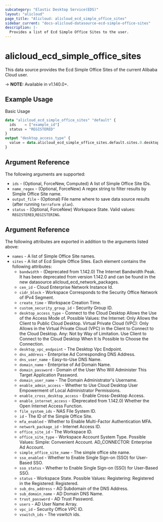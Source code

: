 ```yaml
---
subcategory: "Elastic Desktop Service(EDS)"
layout: "alicloud"
page_title: "Alicloud: alicloud_ecd_simple_office_sites"
sidebar_current: "docs-alicloud-datasource-ecd-simple-office-sites"
description: |-
  Provides a list of Ecd Simple Office Sites to the user.
---
```


# alicloud\_ecd\_simple\_office\_sites

This data source provides the Ecd Simple Office Sites of the current Alibaba Cloud user.

-> **NOTE:** Available in v1.140.0+.

## Example Usage

Basic Usage

```terraform
data "alicloud_ecd_simple_office_sites" "default" {
  ids    = ["example_id"]
  status = "REGISTERED"
}
output "desktop_access_type" {
  value = data.alicloud_ecd_simple_office_sites.default.sites.0.desktop_access_type
}

```

## Argument Reference

The following arguments are supported:

* `ids` - (Optional, ForceNew, Computed)  A list of Simple Office Site IDs.
* `name_regex` - (Optional, ForceNew) A regex string to filter results by Simple Office Site name.
* `output_file` - (Optional) File name where to save data source results (after running `terraform plan`).
* `status` - (Optional, ForceNew) Workspace State. Valid values: `REGISTERED`,`REGISTERING`. 

## Argument Reference

The following attributes are exported in addition to the arguments listed above:

* `names` - A list of Simple Office Site names.
* `sites` - A list of Ecd Simple Office Sites. Each element contains the following attributes:
	* `bandwidth` - (Deprecated from 1.142.0) The Internet Bandwidth Peak. It has been deprecated from version 1.142.0 and can be found in the new datasource alicloud_ecd_network_packages.
	* `cen_id` - Cloud Enterprise Network Instance Id.
	* `cidr_block` - Workspace Corresponds to the Security Office Network of IPv4 Segment.
	* `create_time` - Workspace Creation Time.
	* `custom_security_group_id` - Security Group ID.
	* `desktop_access_type` - Connect to the Cloud Desktop Allows the Use of the Access Mode of. Possible Values: the Internet: Only Allows the Client to Public Cloud Desktop. Virtual Private Cloud (VPC): Only Allows in the Virtual Private Cloud (VPC) in the Client to Connect to the Cloud Desktop. Any: Not by Way of Limitation. Use Client to Connect to the Cloud Desktop When It Is Possible to Choose the Connection.
	* `desktop_vpc_endpoint` - The Desktop Vpc Endpoint.
	* `dns_address` - Enterprise Ad Corresponding DNS Address.
	* `dns_user_name` - Easy-to-Use DNS Name.
	* `domain_name` - Enterprise of Ad Domain Name.
	* `domain_password` - Domain of the User Who Will Administer This Target Application Password.
	* `domain_user_name` - The Domain Administrator's Username.
	* `enable_admin_access` - Whether to Use Cloud Desktop User Empowerment of Local Administrator Permissions.
	* `enable_cross_desktop_access` - Enable Cross-Desktop Access.
	* `enable_internet_access` - (Deprecated from 1.142.0) Whether the Open Internet Access Function.	
	* `file_system_ids` - NAS File System ID.
	* `id` - The ID of the Simple Office Site.
	* `mfa_enabled` - Whether to Enable Multi-Factor Authentication MFA.
	* `network_package_id` - Internet Access ID.
	* `office_site_id` - The Workspace ID.
	* `office_site_type` - Workspace Account System Type. Possible Values: Simple: Convenient Account. AD_CONNECTOR: Enterprise Ad Account.
	* `simple_office_site_name` - The simple office site name.
	* `sso_enabled` - Whether to Enable Single Sign-on (SSO) for User-Based SSO.
	* `sso_status` - Whether to Enable Single Sign-on (SSO) for User-Based SSO.
	* `status` - Workspace State. Possible Values: Registering: Registered in the Registered: Registered.
	* `sub_dns_address` - AD Subdomain of the DNS Address.
	* `sub_domain_name` - AD Domain DNS Name.
	* `trust_password` - AD Trust Password.
	* `users` - AD User Name Array.
	* `vpc_id` - Security Office VPC ID.
	* `vswitch_ids` - The vswitch ids.
